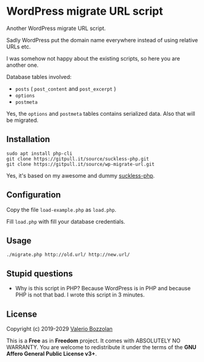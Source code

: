 # WordPress migrate URL script

Another WordPress migrate URL script.

Sadly WordPress put the domain name everywhere instead of using relative URLs etc.

I was somehow not happy about the existing scripts, so here you are another one.

Database tables involved:

* `posts` ( `post_content` and `post_excerpt` )
* `options`
* `postmeta`

Yes, the `options` and `postmeta` tables contains serialized data. Also that will be migrated.

## Installation

```
sudo apt install php-cli
git clone https://gitpull.it/source/suckless-php.git
git clone https://gitpull.it/source/wp-migrate-url.git
```

Yes, it's based on my awesome and dummy [suckless-php](https://gitpull.it/source/suckless-php/).

## Configuration

Copy the file `load-example.php` as `load.php`.

Fill `load.php` with fill your database credentials.

## Usage

```
./migrate.php http://old.url/ http://new.url/
```

## Stupid questions

* Why is this script in PHP? Because WordPress is in PHP and because PHP is not that bad. I wrote this script in 3 minutes.

## License

Copyright (c) 2019-2029 [Valerio Bozzolan](http://boz.reyboz.it/)

This is a **Free** as in **Freedom** project. It comes with ABSOLUTELY NO WARRANTY. You are welcome to redistribute it under the terms of the **GNU Affero General Public License v3+**.
